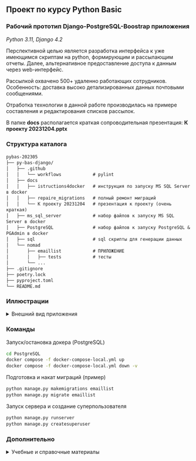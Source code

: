 ## Проект по курсу Python Basic
### Рабочий прототип Django-PostgreSQL-Boostrap приложения

*Python 3.11, Django 4.2*

Перспективной целью является разработка интерфейса к уже имеющимся скриптам на python, формирующим и рассылающим отчеты.
Далее, альтернативное предоставление доступа к данным через web-интерфейс.

Рассылкой охвачено 500+ удаленно работающих сотрудников.
Особенность: доставка высоко детализированных данных почтовыми сообщениями.

Отработка технологии в данной работе производилась на примере составления и редактирования списков рассылок.


В папке **docs** располагается краткая сопроводительная презентация: **К проекту 20231204.pptx**


### Структура каталога

```
pybas-202305
├── py-bas-django/
│   ├── .github
│   │   └── workflows            # pylint
│   ├── docs
│   │   ├── istructions4docker   # инструкция по запуску MS SQL Server в docker
│   │   ├── repaire_migrations   # полный ремонт миграций
│   │   └── К проекту 20231204   # презентация к проекту (очень краткая)
│   ├── ms_sql_server            # набор файлов к запуску MS SQL Server в docker
│   ├── PostgreSQL               # набор файлов к запуску PostgreSQL & PGAdmin в docker
│   ├── sql                      # sql скрипты для генерации данных
│   └── nomad                    
│       ├── emaillist            # ПРИЛОЖЕНИЕ
│       │   ├── tests            # тесты
│       └── ...                  
├── .gitignore
├── poetry.lock 
├── pyproject.toml
└── README.md
```

### Иллюстрации
<details>
<summary>Внешний вид приложения</summary>

![img.png](docs/img.png)

![img_1.png](docs/img_1.png)

</details>

### Команды

Запуск/остановка докера (PostgreSQL)
```bash
cd PostgreSQL
docker compose -f docker-compose-local.yml up
docker compose -f docker-compose-local.yml down -v
```
Подготовка и накат миграций (пример)
```bash
python manage.py makemigrations emaillist
python manage.py migrate emaillist
```
Запуск сервера и создание суперпользователя
```bash
python manage.py runserver 
python manage.py createsuperuser
```

### Дополнительно
<details>
<summary>Учебные и справочные материалы</summary>

- [Tutorial](https://docs.djangoproject.com/en/5.0/intro/tutorial01/) djangoproject.com
- [Education materials](https://developer.mozilla.org/ru/docs/Learn/Server-side/Django/Generic_views) mozilla.org
- [Django many-to-many](https://www.programmersought.com/article/45815686539/) fully automatic, pure hand, semi-automatic (recommended)
- [django-listing](https://github.com/elapouya/django-listing)
- [PGAdmin](https://www.pgadmin.org/)
- [Pallete for ```#0150b5``` color schema](https://get-color.ru/code/0150b5)

</details>
